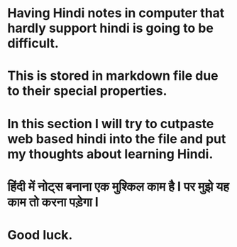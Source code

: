 # Having Hindi notes in computer that hardly support hindi is going to be difficult. 
# This is stored in markdown file due to their special properties.
# In this section I will try to cutpaste web based hindi into the file and put my thoughts about learning Hindi.
# हिंदी में नोट्स बनाना एक मुश्किल काम है I पर मुझे यह काम तो करना पड़ेगा I 
# Good luck. 
